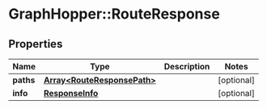 # GraphHopper::RouteResponse

## Properties
Name | Type | Description | Notes
------------ | ------------- | ------------- | -------------
**paths** | [**Array&lt;RouteResponsePath&gt;**](RouteResponsePath.md) |  | [optional] 
**info** | [**ResponseInfo**](ResponseInfo.md) |  | [optional] 


